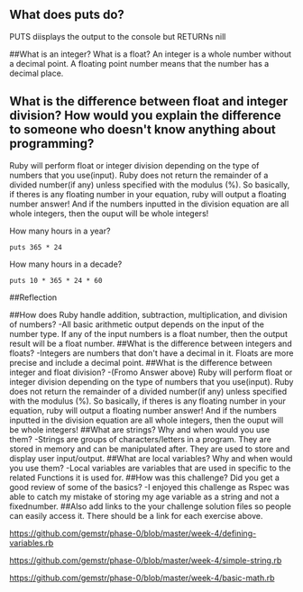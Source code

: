 ## What does puts do?
PUTS diisplays the output to the console but RETURNs nill

##What is an integer? What is a float?
An integer is a whole number without a decimal point. A floating point number means that the number has a decimal place.

## What is the difference between float and integer division? How would you explain the difference to someone who doesn't know anything about programming?  
Ruby will perform float or integer division depending on the type of numbers that you use(input). Ruby does not return the remainder of a divided number(if any) unless specified with the modulus (%). So basically, if theres is any floating number in your equation, ruby will output a floating number answer! And if the numbers inputted in the division equation are all whole integers, then the ouput will be whole integers!


How many hours in a year?
```
puts 365 * 24
```
How many hours in a decade?
```
puts 10 * 365 * 24 * 60
```


##Reflection

##How does Ruby handle addition, subtraction, multiplication, and division of numbers?
-All basic arithmetic output depends on the input of the number type. If any of the input numbers is a float number, then the output result will  be a float number.
##What is the difference between integers and floats?
-Integers are numbers that don't have a decimal in it. Floats are more precise and include a decimal point.
##What is the difference between integer and float division?
-(Fromo Answer above) Ruby will perform float or integer division depending on the type of numbers that you use(input). Ruby does not return the remainder of a divided number(if any) unless specified with the modulus (%). So basically, if theres is any floating number in your equation, ruby will output a floating number answer! And if the numbers inputted in the division equation are all whole integers, then the ouput will be whole integers!
##What are strings? Why and when would you use them?
-Strings are groups of characters/letters in a program. They are stored in memory and can be manipulated after. They are used to store and display user input/output.
##What are local variables? Why and when would you use them?
-Local variables are variables that are used in specific to the related Functions it is used for.
##How was this challenge? Did you get a good review of some of the basics?
-I enjoyed this challenge as Rspec was able to catch my mistake of storing my age variable as a string and not a fixednumber.
##Also add links to the your challenge solution files so people can easily access it. There should be a link for each exercise above.

https://github.com/gemstr/phase-0/blob/master/week-4/defining-variables.rb

https://github.com/gemstr/phase-0/blob/master/week-4/simple-string.rb

https://github.com/gemstr/phase-0/blob/master/week-4/basic-math.rb

